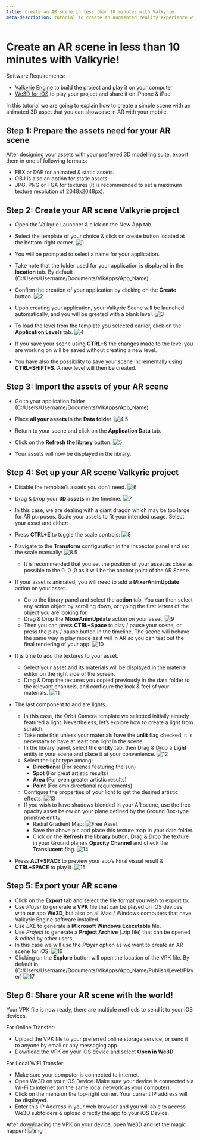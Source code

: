 ```yaml
---
title: Create an AR scene in less than 10 minutes with Valkyrie
meta-description: tutorial to create an augmented reality experience with Valkyrie
---
```

# Create an AR scene in less than 10 minutes with Valkyrie!

Software Requirements:
- [Valkyrie Engine](https://www.talansoft.com/vlk/downloads) to build the project and play it on your computer
- [We3D for iOS](https://itunes.apple.com/us/app/we3d/id1044059728?mt=8) to play your project and share it on iPhone & iPad

In this tutorial we are going to explain how to create a simple scene with an animated 3D asset that you can showcase in AR with your mobile.

## Step 1: Prepare the assets need for your AR scene
After designing your assets with your preferred 3D modelling suite, export them in one of following formats:
- FBX or DAE for animated & static assets.
- OBJ is also an option for static assets.
- JPG, PNG or TGA for textures (It is recommended to set a maximum texture resolution of 2048x2048px).

## Step 2: Create your AR scene Valkyrie project
- Open the Valkyrie Launcher & click on the New App tab.
- Select the template of your choice & click on create button located at the bottom-right corner.
  ![1](https://cdn2.talansoft.com/ftp/img/docs/AR_Scene/1.png)

- You will be prompted to select a name for your application.

- Take note that the folder used for your application is displayed in the **location** tab. By default (C:/Users/Username/Documents/VlkApps/App_Name).

- Confirm the creation of your application by clicking on the **Create** button.
  ![2](https://cdn2.talansoft.com/ftp/img/docs/AR_Scene/2.png)

- Upon creating your application, your Valkyrie Scene will be launched automatically, and you will be greeted with a blank level.
  ![3](https://cdn2.talansoft.com/ftp/img/docs/AR_Scene/3.png)

- To load the level from the template you selected earlier, click on the **Application Levels** tab.
  ![4](https://cdn2.talansoft.com/ftp/img/docs/AR_Scene/4.gif)

- If you save your scene using **CTRL+S** the changes made to the level you are working on will be saved without creating a new level.
- You have also the possibility to save your scene incrementally using **CTRL+SHIFT+S**. A new level will then be created.

## Step 3: Import the assets of your AR scene

- Go to your application folder (C:/Users/Username/Documents/VlkApps/App_Name).
- Place **all your assets** in the **Data folder**.
  ![4.5](https://cdn2.talansoft.com/ftp/img/docs/AR_Scene/4.5.png)

- Return to your scene and click on the **Application Data** tab.
- Click on the **Refresh the library** button.
  ![5](https://cdn2.talansoft.com/ftp/img/docs/AR_Scene/5.gif)

- Your assets will now be displayed in the library.

## Step 4: Set up your AR scene Valkyrie project

- Disable the template’s assets you don’t need.
  ![6](https://cdn2.talansoft.com/ftp/img/docs/AR_Scene/6.gif)

- Drag & Drop your **3D assets** in the timeline.
  ![7](https://cdn2.talansoft.com/ftp/img/docs/AR_Scene/7.gif)

- In this case, we are dealing with a giant dragon which may be too large for AR purposes.
  Scale your assets to fit your intended usage.
  Select your asset and either:
- Press **CTRL+E** to toggle the scale controls:
  ![8](https://cdn2.talansoft.com/ftp/img/docs/AR_Scene/8.gif)

- Navigate to the **Transform** configuration in the Inspector panel and set the scale manually:
  ![8.5](https://cdn2.talansoft.com/ftp/img/docs/AR_Scene/8.5.png)
  - It is recommended that you set the position of your asset as close as possible to the 0, 0 ,0 as it will be the anchor point of the AR Scene.

- If your asset is animated, you will need to add a **MixerAnimUpdate** action on your asset.
  - Go to the library panel and select the **action** tab. You can then select any action object by scrolling down, or typing the first letters of the object you are looking for.
  - Drag & Drop the **MixerAnimUpdate** action on your asset.
    ![9](https://cdn2.talansoft.com/ftp/img/docs/AR_Scene/9.gif)
  - Then you can press **CTRL+Space** to play / pause your scene, or press the play / pause button in the timeline.
    The scene will behave the same way in play mode as it will in AR so you can test out the final rendering of your app.
    ![10](https://aws1.discourse-cdn.com/standard11/uploads/talansoft/optimized/1X/9c182b2a5b38f2a3cc9aedfaffc598c25bea26d7_2_690x421.gif)

- It is time to add the textures to your asset.
  - Select your asset and its materials will be displayed in the material editor on the right side of the screen.
  - Drag & Drop the textures you copied previously in the data folder to the relevant channels, and configure the look & feel of your materials.
    ![11](https://cdn2.talansoft.com/ftp/img/docs/AR_Scene/11.gif)

- The last component to add are lights.
  - In this case, the Orbit Camera template we selected initially already featured a light. Nevertheless, let’s explore how to create a light from scratch.
  - Take note that unless your materials have the **unlit** flag checked, it is necessary to have at least one light in the scene.
  - In the library panel, select the **entity** tab, then Drag & Drop a **Light** entity in your scene and place it at your convenience.
    ![12](https://aws1.discourse-cdn.com/standard11/uploads/talansoft/optimized/1X/5cfbabd081c616cfb7aab72de55faf50887ceb96_2_690x421.gif)
  - Select the light type among:
    - **Directional** (For scenes featuring the sun)
    - **Spot** (For great artistic results)
    - **Area** (For even greater artistic results)
    - **Point** (For omnidirectional requirements)
  - Configure the properties of your light to get the desired artistic effects.
    ![13](https://aws1.discourse-cdn.com/standard11/uploads/talansoft/optimized/1X/e387061341fb700ef8b311b64107f255ea898547_2_690x422.gif)
  - If you wish to have shadows blended in your AR scene, use the free opacity asset below on your plane defined by the Ground Box-type primitive entity:
    - Radial Gradient Map:
      ![Free Asset](https://cdn2.talansoft.com/ftp/img/docs/AR_Scene/Shadow-Alpha.jpg)
    - Save the above pic and place this texture map in your data folder.
    - Click on the **Refresh the library** button, Drag & Drop the texture in your Ground plane’s **Opacity Channel** and check the **Translucent** flag.
      ![14](https://cdn2.talansoft.com/ftp/img/docs/AR_Scene/14.gif)

- Press **ALT+SPACE** to preview your app’s Final visual result & **CTRL+SPACE** to play it.
  ![15](https://aws1.discourse-cdn.com/standard11/uploads/talansoft/optimized/1X/16526e4a4810b735fc741e1eaaee90f43d2f20c9_2_690x422.gif)

## Step 5: Export your AR scene
- Click on the **Export** tab and select the file format you wish to export to:
- Use *Player* to generate a **VPK** file that can be played on iOS devices with our app **We3D**, but also on all Mac / Windows computers that have Valkyrie Engine software installed.
- Use *EXE* to generate a **Microsoft Windows Executable** file.
- Use *Project* to generate a **Project Archive** (.zip file) that can be opened & edited by other users.
- In this case we will use the *Player* option as we want to create an AR scene for iOS.
  ![16](https://cdn2.talansoft.com/ftp/img/docs/AR_Scene/16.gif)
- Clicking on the **Explore** button will open the location of the VPK file. By default in (C:/Users/Username/Documents/VlkApps/App_Name/Publish/Level/Player)
  ![17](https://cdn2.talansoft.com/ftp/img/docs/AR_Scene/17.png)

## Step 6: Share your AR scene with the world!

Your VPK file is now ready, there are multiple methods to send it to your iOS devices.

For Online Transfer:
- Upload the VPK file to your preferred online storage service, or send it to anyone by email or any messaging app.
- Download the VPK on your iOS device and select **Open in We3D**.

For Local WiFi Transfer:
- Make sure your computer is connected to internet.
- Open We3D on your iOS Device. Make sure your device is connected via Wi-Fi to internet (on the same local network as your computer).
- Click on the menu on the top-right corner. Your current IP address will be displayed.
- Enter this IP Address in your web browser and you will able to access We3D subfolders & upload directly the app to your iOS Device.

After downloading the VPK on your device, open We3D and let the magic happen!
![img](https://cdn2.talansoft.com/ftp/img/dragon_template/04_ar_gif.gif)
